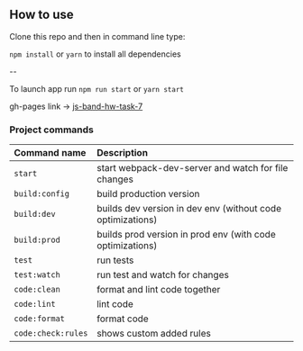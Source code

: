 ## How to use

Clone this repo and then in command line type:

`npm install` or `yarn`  to  install all dependencies

--

To launch app run `npm run start` or `yarn start` 


gh-pages link → [js-band-hw-task-7](https://nazarenkodima.github.io/js-band-hw-task-7/index.html)


### Project commands
Command name       | Description                                                      
:------------------|:----------------------------------
`start`            | start webpack-dev-server and watch for file changes          |
`build:config`     | build production version
`build:dev`        | builds dev version in dev env  (without code optimizations)
`build:prod`       | builds prod version in prod env (with code optimizations)
`test`             | run tests
`test:watch`       | run test and watch for changes
`code:clean`       | format and lint code together
`code:lint`        | lint code
`code:format`      | format code
`code:check:rules` | shows custom added rules

